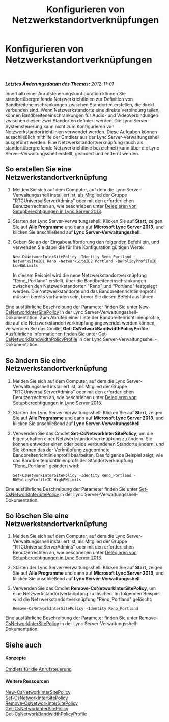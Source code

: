 ﻿---
title: Konfigurieren von Netzwerkstandortverknüpfungen
TOCTitle: Konfigurieren von Netzwerkstandortverknüpfungen
ms:assetid: 7e9147ae-e727-46c8-8c1a-6c13201f09be
ms:mtpsurl: https://technet.microsoft.com/de-de/library/Gg521023(v=OCS.15)
ms:contentKeyID: 49294538
ms.date: 05/19/2016
mtps_version: v=OCS.15
ms.translationtype: HT
---

# Konfigurieren von Netzwerkstandortverknüpfungen

 

_**Letztes Änderungsdatum des Themas:** 2012-11-01_

Innerhalb einer Anrufsteuerungskonfiguration können Sie standortübergreifende Netzwerkrichtlinien zur Definition von Bandbreiteneinschränkungen zwischen Standorten erstellen, die direkt verbunden sind. Wenn Netzwerkstandorte eine direkte Verbindung teilen, können Bandbreiteneinschränkungen für Audio- und Videoverbindungen zwischen diesen zwei Standorten definiert werden. Die Lync Server-Systemsteuerung kann nicht zum Konfigurieren von Netzwerkstandortrichtlinien verwendet werden. Diese Aufgaben können ausschließlich mithilfe der Cmdlets aus der Lync Server-Verwaltungsshell ausgeführt werden. Eine Netzwerkstandortverknüpfung (auch als standortübergreifende Netzwerkrichtlinie bezeichnet) kann über die Lync Server-Verwaltungsshell erstellt, geändert und entfernt werden.

## So erstellen Sie eine Netzwerkstandortverknüpfung

1.  Melden Sie sich auf dem Computer, auf dem die Lync Server-Verwaltungsshell installiert ist, als Mitglied der Gruppe "RTCUniversalServerAdmins" oder mit den erforderlichen Benutzerrechten an, wie beschrieben unter [Delegieren von Setupberechtigungen in Lync Server 2013](lync-server-2013-delegate-setup-permissions.md).

2.  Starten der Lync Server-Verwaltungsshell: Klicken Sie auf **Start**, zeigen Sie auf **Alle Programme** und dann auf **Microsoft Lync Server 2013**, und klicken Sie anschließend auf **Lync Server-Verwaltungsshell**.

3.  Geben Sie an der Eingabeaufforderung den folgenden Befehl ein, und verwenden Sie dabei die für Ihre Konfiguration gültigen Werte:
    
        New-CsNetworkInterSitePolicy -Identity Reno_Portland -NetworkSiteID1 Reno -NetworkSiteID2 Portland -BWPolicyProfileID LowBWLimits
    
    In diesem Beispiel wird die neue Netzwerkstandortverknüpfung "Reno\_Portland" erstellt, über die Bandbreiteneinschränkungen zwischen den Netzwerkstandorten "Reno" und "Portland" festgelegt werden. Die Netzwerkstandorte und das Bandbreitenrichtlinienprofil müssen bereits vorhanden sein, bevor Sie diesen Befehl ausführen.

Eine ausführliche Beschreibung der Parameter finden Sie unter [New-CsNetworkInterSitePolicy](new-csnetworkintersitepolicy.md) in der Lync Server-Verwaltungsshell-Dokumentation. Zum Abrufen einer Liste der Bandbreitenrichtlinienprofile, die auf die Netzwerkstandortverknüpfung angewendet werden können, verwenden Sie das Cmdlet **Get-CsNetworkBandwidthPolicyProfile**. Ausführliche Informationen finden Sie unter [Get-CsNetworkBandwidthPolicyProfile](get-csnetworkbandwidthpolicyprofile.md) in der Lync Server-Verwaltungsshell-Dokumentation.

## So ändern Sie eine Netzwerkstandortverknüpfung

1.  Melden Sie sich auf dem Computer, auf dem die Lync Server-Verwaltungsshell installiert ist, als Mitglied der Gruppe "RTCUniversalServerAdmins" oder mit den erforderlichen Benutzerrechten an, wie beschrieben unter [Delegieren von Setupberechtigungen in Lync Server 2013](lync-server-2013-delegate-setup-permissions.md).

2.  Starten der Lync Server-Verwaltungsshell: Klicken Sie auf **Start**, zeigen Sie auf **Alle Programme** und dann auf **Microsoft Lync Server 2013**, und klicken Sie anschließend auf **Lync Server-Verwaltungsshell**.

3.  Verwenden Sie das Cmdlet **Set-CsNetworkInterSitePolicy**, um die Eigenschaften einer Netzwerkstandortverknüpfung zu ändern. Sie können entweder einen oder beide verbundenen Standorte ändern, und Sie können das der Verknüpfung zugeordnete Bandbreitenrichtlinienprofil bearbeiten. Das folgende Beispiel zeigt, wie das Bandbreitenrichtlinienprofil der Standortverknüpfung "Reno\_Portland" geändert wird:
    
        Set-CsNetworkInterSitePolicy -Identity Reno_Portland -BWPolicyProfileID HighBWLimits

Eine ausführliche Beschreibung der Parameter finden Sie unter [Set-CsNetworkInterSitePolicy](set-csnetworkintersitepolicy.md) in der Lync Server-Verwaltungsshell-Dokumentation.

## So löschen Sie eine Netzwerkstandortverknüpfung

1.  Melden Sie sich auf dem Computer, auf dem die Lync Server-Verwaltungsshell installiert ist, als Mitglied der Gruppe "RTCUniversalServerAdmins" oder mit den erforderlichen Benutzerrechten an, wie beschrieben unter [Delegieren von Setupberechtigungen in Lync Server 2013](lync-server-2013-delegate-setup-permissions.md).

2.  Starten der Lync Server-Verwaltungsshell: Klicken Sie auf **Start**, zeigen Sie auf **Alle Programme** und dann auf **Microsoft Lync Server 2013**, und klicken Sie anschließend auf **Lync Server-Verwaltungsshell**.

3.  Verwenden Sie das Cmdlet **Remove-CsNetworkInterSitePolicy**, um eine Netzwerkstandortverknüpfung zu löschen. Im folgenden Beispiel wird die Netzwerkstandortverknüpfung "Reno\_Portland" gelöscht:
    
        Remove-CsNetworkInterSitePolicy -Identity Reno_Portland

Eine ausführliche Beschreibung der Parameter finden Sie unter [Remove-CsNetworkInterSitePolicy](remove-csnetworkintersitepolicy.md) in der Lync Server-Verwaltungsshell-Dokumentation.

## Siehe auch

#### Konzepte

[Cmdlets für die Anrufsteuerung](lync-server-2013-call-admission-control-cmdlets.md)  

#### Weitere Ressourcen

[New-CsNetworkInterSitePolicy](new-csnetworkintersitepolicy.md)  
[Set-CsNetworkInterSitePolicy](set-csnetworkintersitepolicy.md)  
[Remove-CsNetworkInterSitePolicy](remove-csnetworkintersitepolicy.md)  
[Get-CsNetworkInterSitePolicy](get-csnetworkintersitepolicy.md)  
[Get-CsNetworkBandwidthPolicyProfile](get-csnetworkbandwidthpolicyprofile.md)

